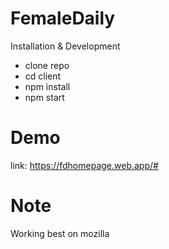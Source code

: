# FemaleDaily

Installation & Development
- clone repo
- cd client
- npm install
- npm start

# Demo
link: https://fdhomepage.web.app/#

# Note
Working best on mozilla
